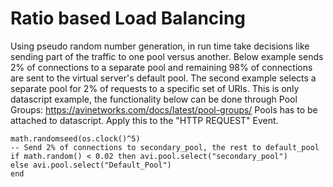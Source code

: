 # Ratio	based	Load	Balancing
Using	pseudo	random	number	generation,	in	run	time	take	decisions	like	sending	part	of	the	traffic	to
one	pool	versus	another.	Below	example	sends	2%	of	connections	to	a	separate	pool	and	remaining
98%	of	connections are	sent	to	the	virtual	server's	default	pool.	The	second	example	selects	a	separate
pool	for	2%	of	requests	to	a	specific	set	of	URIs. This is only datascript example, the functionality below can be done through Pool Groups: https://avinetworks.com/docs/latest/pool-groups/
Pools has to be attached to datascript. Apply this to the "HTTP REQUEST" Event.

```
math.randomseed(os.clock()^5)
-- Send 2% of connections to secondary_pool, the rest to default_pool
if math.random() < 0.02 then avi.pool.select("secondary_pool")
else avi.pool.select("Default_Pool")
end
```
